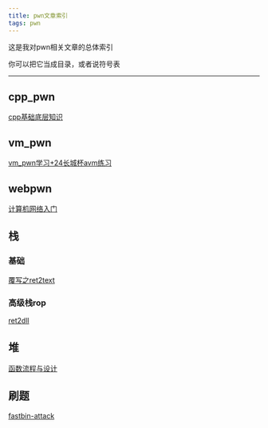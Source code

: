 ```yaml
---
title: pwn文章索引
tags: pwn
---
```


这是我对pwn相关文章的总体索引   

你可以把它当成目录，或者说符号表

--------

## cpp_pwn
[cpp基础底层知识](https://4ak5ra.github.io/2024/12/27/cpp_pwn/)

## vm_pwn

[vm_pwn学习+24长城杯avm练习](https://4ak5ra.github.io/2024/12/24/avm/)
## webpwn
[计算机网络入门](https://4ak5ra.github.io/2025/02/11/%E8%AE%A1%E7%AE%97%E6%9C%BA%E7%BD%91%E7%BB%9C%E5%85%A5%E9%97%A8/)
## 栈
### 基础
[覆写之ret2text](https://4ak5ra.github.io/2025/01/02/pwn%E5%85%A5%E9%97%A8%E4%B8%89%E9%83%A8%E6%9B%B2%E4%B9%8Bret2text/)
### 高级栈rop

[ret2dll](https://4ak5ra.github.io/2024/12/30/ret2dll%E5%88%9D%E4%BD%93%E9%AA%8C/)

## 堆

[函数流程与设计](https://4ak5ra.github.io/2024/12/30/%E5%A0%86/)  

## 刷题
[fastbin-attack](https://4ak5ra.github.io/2025/01/25/fastbin-attack/)